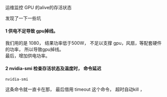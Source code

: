 ﻿运维监控 GPU 的alive的存活状态

发现了一下一些坑

#### 1 供电不足导致 gpu掉线。
我们用的是 1080， 结果功率低于500W， 不足以支撑 gpu，风扇，等配套硬件的功率，  所以导致gpu掉线。      
最后，增加供电功率。

#### 2 nvidia-smi 检查存活状态及温度时，  命令延迟

```
nvidia-smi
```
这条命令就一直卡在那，    最后借用  timeout 这个命令， 超时自动kill ， 

